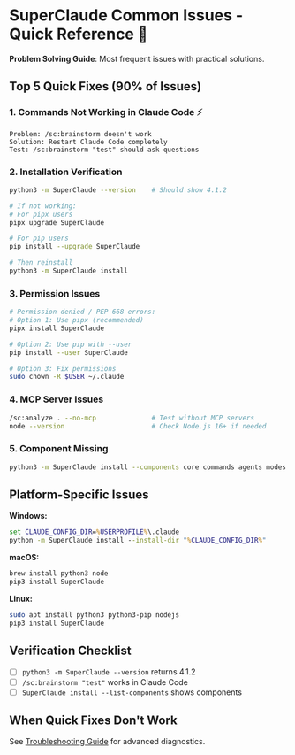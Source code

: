 # SuperClaude Common Issues - Quick Reference 🚀

**Problem Solving Guide**: Most frequent issues with practical solutions.

## Top 5 Quick Fixes (90% of Issues)

### 1. Commands Not Working in Claude Code ⚡
```
Problem: /sc:brainstorm doesn't work
Solution: Restart Claude Code completely
Test: /sc:brainstorm "test" should ask questions
```

### 2. Installation Verification
```bash
python3 -m SuperClaude --version    # Should show 4.1.2

# If not working:
# For pipx users
pipx upgrade SuperClaude

# For pip users
pip install --upgrade SuperClaude

# Then reinstall
python3 -m SuperClaude install
```

### 3. Permission Issues
```bash
# Permission denied / PEP 668 errors:
# Option 1: Use pipx (recommended)
pipx install SuperClaude

# Option 2: Use pip with --user
pip install --user SuperClaude

# Option 3: Fix permissions
sudo chown -R $USER ~/.claude
```

### 4. MCP Server Issues
```bash
/sc:analyze . --no-mcp              # Test without MCP servers
node --version                      # Check Node.js 16+ if needed
```

### 5. Component Missing
```bash
python3 -m SuperClaude install --components core commands agents modes --force
```

## Platform-Specific Issues

**Windows:**
```cmd
set CLAUDE_CONFIG_DIR=%USERPROFILE%\.claude
python -m SuperClaude install --install-dir "%CLAUDE_CONFIG_DIR%"
```

**macOS:**
```bash
brew install python3 node
pip3 install SuperClaude
```

**Linux:**
```bash
sudo apt install python3 python3-pip nodejs
pip3 install SuperClaude
```

## Verification Checklist
- [ ] `python3 -m SuperClaude --version` returns 4.1.2
- [ ] `/sc:brainstorm "test"` works in Claude Code
- [ ] `SuperClaude install --list-components` shows components

## When Quick Fixes Don't Work
See [Troubleshooting Guide](troubleshooting.md) for advanced diagnostics.